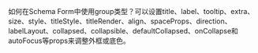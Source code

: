 如何在Schema Form中使用group类型？可以设置title、label、tooltip、extra、size、style、titleStyle、titleRender、align、spaceProps、direction、labelLayout、collapsed、collapsible、defaultCollapsed、onCollapse和autoFocus等props来调整外框或底色。
